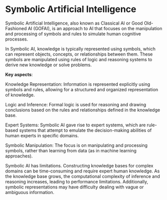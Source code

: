 # Symbolic Artificial Intelligence

Symbolic Artificial Intelligence, also known as Classical AI or Good Old-Fashioned AI (GOFAI), is an approach to AI that focuses on the manipulation and processing of symbols and rules to simulate human cognitive processes.

In Symbolic AI, knowledge is typically represented using symbols, which can represent objects, concepts, or relationships between them. These symbols are manipulated using rules of logic and reasoning systems to derive new knowledge or solve problems.

**Key aspects**:

Knowledge Representation: Information is represented explicitly using symbols and rules, allowing for a structured and organized representation of knowledge.

Logic and Inference: Formal logic is used for reasoning and drawing conclusions based on the rules and relationships defined in the knowledge base.

Expert Systems: Symbolic AI gave rise to expert systems, which are rule-based systems that attempt to emulate the decision-making abilities of human experts in specific domains.

Symbolic Manipulation: The focus is on manipulating and processing symbols, rather than learning from data (as in machine learning approaches).

Symbolic AI has limitations. Constructing knowledge bases for complex domains can be time-consuming and require expert human knowledge. As the knowledge base grows, the computational complexity of inference and reasoning increases, leading to performance limitations. Additionally, symbolic representations may have difficulty dealing with vague or ambiguous information.
